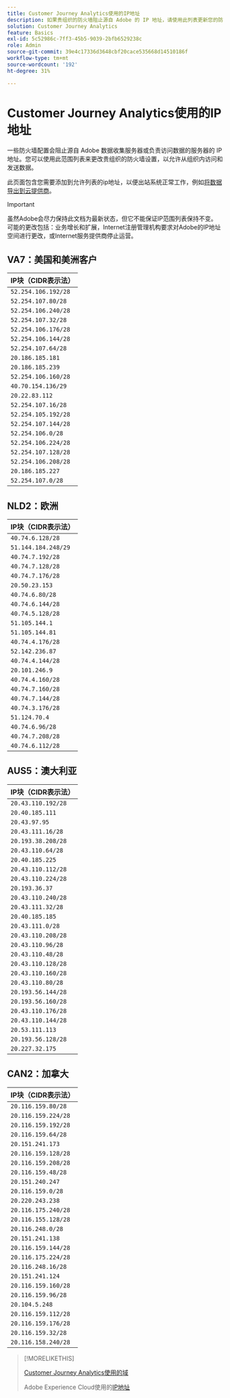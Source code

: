 ```yaml
---
title: Customer Journey Analytics使用的IP地址
description: 如果贵组织的防火墙阻止源自 Adobe 的 IP 地址，请使用此列表更新您的防火墙设置。
solution: Customer Journey Analytics
feature: Basics
exl-id: 5c52986c-7ff3-45b5-9039-2bfb6529238c
role: Admin
source-git-commit: 39e4c17336d3648cbf20cace535668d14510186f
workflow-type: tm+mt
source-wordcount: '192'
ht-degree: 31%

---
```


# Customer Journey Analytics使用的IP地址

一些防火墙配置会阻止源自 Adobe 数据收集服务器或负责访问数据的服务器的 IP 地址。您可以使用此范围列表来更改贵组织的防火墙设置，以允许从组织内访问和发送数据。

此页面包含您需要添加到允许列表的ip地址，以便出站系统正常工作，例如[将数据导出到云提供商](/help/analysis-workspace/export/export-cloud.md)。

>[!IMPORTANT]
>
>虽然Adobe会尽力保持此文档为最新状态，但它不能保证IP范围列表保持不变。 可能的更改包括：业务增长和扩展，Internet注册管理机构要求对Adobe的IP地址空间进行更改，或Internet服务提供商停止运营。

## VA7：美国和美洲客户

| IP块（CIDR表示法） |
| --- |
| `52.254.106.192/28` |
| `52.254.107.80/28` |
| `52.254.106.240/28` |
| `52.254.107.32/28` |
| `52.254.106.176/28` |
| `52.254.106.144/28` |
| `52.254.107.64/28` |
| `20.186.185.181` |
| `20.186.185.239` |
| `52.254.106.160/28` |
| `40.70.154.136/29` |
| `20.22.83.112` |
| `52.254.107.16/28` |
| `52.254.105.192/28` |
| `52.254.107.144/28` |
| `52.254.106.0/28` |
| `52.254.106.224/28` |
| `52.254.107.128/28` |
| `52.254.106.208/28` |
| `20.186.185.227` |
| `52.254.107.0/28` |

## NLD2：欧洲

| IP块（CIDR表示法） |
| --- |
| `40.74.6.128/28` |
| `51.144.184.248/29` |
| `40.74.7.192/28` |
| `40.74.7.128/28` |
| `40.74.7.176/28` |
| `20.50.23.153` |
| `40.74.6.80/28` |
| `40.74.6.144/28` |
| `40.74.5.128/28` |
| `51.105.144.1` |
| `51.105.144.81` |
| `40.74.4.176/28` |
| `52.142.236.87` |
| `40.74.4.144/28` |
| `20.101.246.9` |
| `40.74.4.160/28` |
| `40.74.7.160/28` |
| `40.74.7.144/28` |
| `40.74.3.176/28` |
| `51.124.70.4` |
| `40.74.6.96/28` |
| `40.74.7.208/28` |
| `40.74.6.112/28` |

## AUS5：澳大利亚

| IP块（CIDR表示法） |
| --- |
| `20.43.110.192/28` |
| `20.40.185.111` |
| `20.43.97.95` |
| `20.43.111.16/28` |
| `20.193.38.208/28` |
| `20.43.110.64/28` |
| `20.40.185.225` |
| `20.43.110.112/28` |
| `20.43.110.224/28` |
| `20.193.36.37` |
| `20.43.110.240/28` |
| `20.43.111.32/28` |
| `20.40.185.185` |
| `20.43.111.0/28` |
| `20.43.110.208/28` |
| `20.43.110.96/28` |
| `20.43.110.48/28` |
| `20.43.110.128/28` |
| `20.43.110.160/28` |
| `20.43.110.80/28` |
| `20.193.56.144/28` |
| `20.193.56.160/28` |
| `20.43.110.176/28` |
| `20.43.110.144/28` |
| `20.53.111.113` |
| `20.193.56.128/28` |
| `20.227.32.175` |

## CAN2：加拿大

| IP块（CIDR表示法） |
| --- |
| `20.116.159.80/28` |
| `20.116.159.224/28` |
| `20.116.159.192/28` |
| `20.116.159.64/28` |
| `20.151.241.173` |
| `20.116.159.128/28` |
| `20.116.159.208/28` |
| `20.116.159.48/28` |
| `20.151.240.247` |
| `20.116.159.0/28` |
| `20.220.243.238` |
| `20.116.175.240/28` |
| `20.116.155.128/28` |
| `20.116.248.0/28` |
| `20.151.241.138` |
| `20.116.159.144/28` |
| `20.116.175.224/28` |
| `20.116.248.16/28` |
| `20.151.241.124` |
| `20.116.159.160/28` |
| `20.116.159.96/28` |
| `20.104.5.248` |
| `20.116.159.112/28` |
| `20.116.159.176/28` |
| `20.116.159.32/28` |
| `20.116.158.240/28` |

>[!MORELIKETHIS]
>
>[Customer Journey Analytics使用的域](domains.md)
>
>Adobe Experience Cloud使用的[IP地址](https://experienceleague.adobe.com/en/docs/core-services/interface/data-collection/ip-addresses)